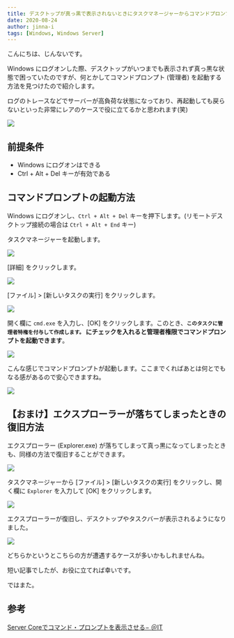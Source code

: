 ```yaml
---
title: デスクトップが真っ黒で表示されないときにタスクマネージャーからコマンドプロンプトを管理者権限で起動する方法
date: 2020-08-24
author: jinna-i
tags: [Windows, Windows Server]
---
```


こんにちは、じんないです。

Windows にログオンした際、デスクトップがいつまでも表示されず真っ黒な状態で困っていたのですが、何とかしてコマンドプロンプト (管理者) を起動する方法を見つけたので紹介します。

ログのトレースなどでサーバーが高負荷な状態になっており、再起動しても戻らないといった非常にレアのケースで役に立てるかと思われます(笑)

![](images/how-to-start-command-prompt-from-task-manager-with-administrator-privileges-1.png)

## 前提条件

- Windows にログオンはできる
- Ctrl + Alt + Del キーが有効である

## コマンドプロンプトの起動方法

Windows にログオンし、`Ctrl + Alt + Del` キーを押下します。(リモートデスクトップ接続の場合は `Ctrl + Alt + End` キー)

タスクマネージャーを起動します。

![](images/how-to-start-command-prompt-from-task-manager-with-administrator-privileges-2.png)

[詳細] をクリックします。

![](images/how-to-start-command-prompt-from-task-manager-with-administrator-privileges-3.png)

[ファイル] > [新しいタスクの実行] をクリックします。

![](images/how-to-start-command-prompt-from-task-manager-with-administrator-privileges-4.png)

開く欄に `cmd.exe` を入力し、[OK] をクリックします。このとき、**`このタスクに管理者特権を付与して作成します。` にチェックを入れると管理者権限でコマンドプロンプトを起動できます**。

![](images/how-to-start-command-prompt-from-task-manager-with-administrator-privileges-5.png)

こんな感じでコマンドプロンプトが起動します。ここまでくればあとは何とでもなる感があるので安心できますね。

![](images/how-to-start-command-prompt-from-task-manager-with-administrator-privileges-6.png)

## 【おまけ】エクスプローラーが落ちてしまったときの復旧方法

エクスプローラー (Explorer.exe) が落ちてしまって真っ黒になってしまったときも、同様の方法で復旧することができます。

![](images/how-to-start-command-prompt-from-task-manager-with-administrator-privileges-7.png)

タスクマネージャーから [ファイル] > [新しいタスクの実行] をクリックし、開く欄に `Explorer` を入力して [OK] をクリックします。

![](images/how-to-start-command-prompt-from-task-manager-with-administrator-privileges-8.png)

エクスプローラーが復旧し、デスクトップやタスクバーが表示されるようになりました。

![](images/how-to-start-command-prompt-from-task-manager-with-administrator-privileges-9.png)

どちらかというとこちらの方が遭遇するケースが多いかもしれませんね。

短い記事でしたが、お役に立てれば幸いです。

ではまた。

## 参考

[Server Coreでコマンド・プロンプトを表示させる− ＠IT](https://www.atmarkit.co.jp/fwin2k/win2ktips/1104corecmd/corecmd.html)